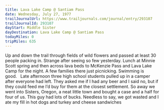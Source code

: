 ```yaml
---
title: Lava Lake Camp @ Santiam Pass
date: Wednesday, July 27, 1977
trailJournalUrl: https://www.trailjournals.com/journal/entry/293107
trailJournalId: 293107
dayStart: Middle Sister
dayDestination: Lava Lake Camp @ Santiam Pass
todayMiles: 0
tripMiles: 635
---
```

Up and down the trail through fields of wild flowers and passed at least 30 people packing in. Strange after seeing so few yesterday. Lunch at Minnie Scott spring and then across lava beds to McKenzie Pass and Lava Lake Camp for the night. A few families there just picnicking. Swimming is good.   Late afternoon three high school students pulled up in a camper after everyone had left. They asked me if I had any beer and I said no, but if they could feed me I’d buy for them at the closest settlement. So away we went into Sisters, Oregon, a neat little town and bought a case and a half for four of us. This guy had lots of bucks. Needless to say, we got wasted and I ate my fill in hot dogs and turkey and cheese sandwiches
